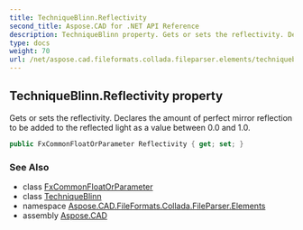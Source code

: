 ```yaml
---
title: TechniqueBlinn.Reflectivity
second_title: Aspose.CAD for .NET API Reference
description: TechniqueBlinn property. Gets or sets the reflectivity. Declares the amount of perfect mirror reflection to be added to the reflected light as a value between 0.0 and 1.0
type: docs
weight: 70
url: /net/aspose.cad.fileformats.collada.fileparser.elements/techniqueblinn/reflectivity/
---
```

## TechniqueBlinn.Reflectivity property

Gets or sets the reflectivity. Declares the amount of perfect mirror reflection to be added to the reflected light as a value between 0.0 and 1.0.

```csharp
public FxCommonFloatOrParameter Reflectivity { get; set; }
```

### See Also

* class [FxCommonFloatOrParameter](../../fxcommonfloatorparameter/)
* class [TechniqueBlinn](../)
* namespace [Aspose.CAD.FileFormats.Collada.FileParser.Elements](../../techniqueblinn/)
* assembly [Aspose.CAD](../../../)


